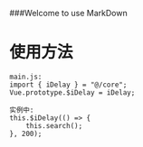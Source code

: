###Welcome to use MarkDown

# 使用方法
	main.js:
	import { iDelay } = "@/core";
	Vue.prototype.$iDelay = iDelay;
	
	实例中:
	this.$iDelay(() => {
		this.search();
	}, 200);
		

